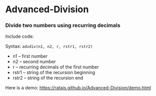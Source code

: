 # Advanced-Division
### Divide two numbers using recurring decimals

Include code:

  <code><script src="https://cdn.jsdelivr.net/gh/ratajs/Advanced-Division@f9df4a6d5f6ddbbdec65cb3cacc747b42958ab6e/AdvDiv.min.js" type="text/javascript" integrity="sha384-Ocd0ltsolu10dG7yzg1h7FsjkcqqXlUKnA7Z7JWPpo+PMX3tto5iQJlsbiT6Hs5r" crossorigin="anonymous"></script></code>

Syntax:
<code>advdiv(n1, n2, r, rstr1, rstr2)</code>
* n1 – first number
* n2 – second number
* r – recurring decimals of the first number
* rstr1 – string of the recursion beginning
* rstr2 – string of the recursion end

Here is a demo: <https://ratajs.github.io/Advanced-Division/demo.html>

